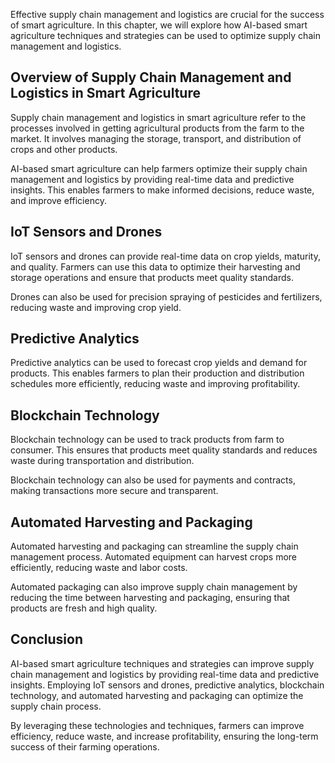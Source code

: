 
Effective supply chain management and logistics are crucial for the success of smart agriculture. In this chapter, we will explore how AI-based smart agriculture techniques and strategies can be used to optimize supply chain management and logistics.

Overview of Supply Chain Management and Logistics in Smart Agriculture
----------------------------------------------------------------------

Supply chain management and logistics in smart agriculture refer to the processes involved in getting agricultural products from the farm to the market. It involves managing the storage, transport, and distribution of crops and other products.

AI-based smart agriculture can help farmers optimize their supply chain management and logistics by providing real-time data and predictive insights. This enables farmers to make informed decisions, reduce waste, and improve efficiency.

IoT Sensors and Drones
----------------------

IoT sensors and drones can provide real-time data on crop yields, maturity, and quality. Farmers can use this data to optimize their harvesting and storage operations and ensure that products meet quality standards.

Drones can also be used for precision spraying of pesticides and fertilizers, reducing waste and improving crop yield.

Predictive Analytics
--------------------

Predictive analytics can be used to forecast crop yields and demand for products. This enables farmers to plan their production and distribution schedules more efficiently, reducing waste and improving profitability.

Blockchain Technology
---------------------

Blockchain technology can be used to track products from farm to consumer. This ensures that products meet quality standards and reduces waste during transportation and distribution.

Blockchain technology can also be used for payments and contracts, making transactions more secure and transparent.

Automated Harvesting and Packaging
----------------------------------

Automated harvesting and packaging can streamline the supply chain management process. Automated equipment can harvest crops more efficiently, reducing waste and labor costs.

Automated packaging can also improve supply chain management by reducing the time between harvesting and packaging, ensuring that products are fresh and high quality.

Conclusion
----------

AI-based smart agriculture techniques and strategies can improve supply chain management and logistics by providing real-time data and predictive insights. Employing IoT sensors and drones, predictive analytics, blockchain technology, and automated harvesting and packaging can optimize the supply chain process.

By leveraging these technologies and techniques, farmers can improve efficiency, reduce waste, and increase profitability, ensuring the long-term success of their farming operations.
